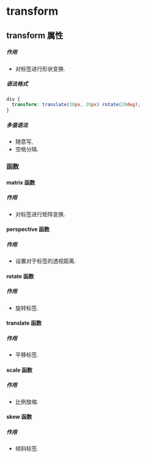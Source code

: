 # transform

## transform 属性

##### 作用

- 对标签进行形状变换.

##### 语法格式

```css
div {
  transform: translate(30px, 20px) rotate(20deg);
}
```

##### 多值语法

- 随意写,
- 空格分隔.

### 函数

#### matrix 函数

##### 作用

- 对标签进行矩阵变换.

#### perspective 函数

##### 作用

- 设置对于标签的透视距离.

#### rotate 函数

##### 作用

- 旋转标签.

#### translate 函数

##### 作用

- 平移标签.

#### scale 函数

##### 作用

- 比例放缩.

#### skew 函数

##### 作用

- 倾斜标签.
